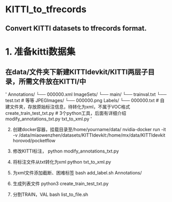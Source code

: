 # KITTI_to_tfrecords
## Convert KITTI datasets to tfrecords format.


# 1. 准备kitti数据集
## 在data/文件夹下新建KITTIdevkit/KITTI两层子目录，所需文件放在KITTI/中
'
Annotations/
└── 000000.xml 
ImageSets/
└── main/
      └── trainval.txt
      └── test.txt # 等等
JPEGImages/
└── 000000.png
Labels/
└── 000000.txt # 自建文件夹，存放原始标注信息，待转化为xml，不属于VOC格式
create_train_test_txt.py # 3个python工具，后面有详细介绍
modify_annotations_txt.py
txt_to_xml.py
'

2. 创建docker容器，挂载目录至/home/yourname/data/
nvidia-docker run -it -v /data/miaowenzhen/datasets/KITTIdevkit:/home/mx/data/KITTIdevkit horovod/pocketflow


3. 修改KITTI标注，
python modify_annotations_txt.py

4.  将标注文件从txt转化为xml
python txt_to_xml.py

5. 为xml文件添加截断、困难标签
bash add_label.sh Annotations/

6. 生成列表文件
python3 create_train_test_txt.py 

7. 分割TRAIN，VAL
bash list_to_file.sh
